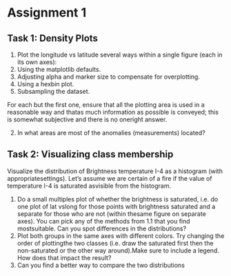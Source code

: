 # Assignment 1
## Task 1: Density Plots
1. Plot the longitude vs latitude several ways within a single figure (each in its own axes):
  1. Using the matplotlib defaults.
  2. Adjusting alpha and marker size to compensate for overplotting.
  3. Using a hexbin plot.
  4. Subsampling the dataset.

For each but the first one, ensure that all the plotting area is used in a reasonable way and thatas much information as possible is conveyed; this is somewhat subjective and there is no oneright answer.

2. In what areas are most of the anomalies (measurements) located?

## Task 2: Visualizing class membership
Visualize the distribution of Brightness temperature I-4 as a histogram (with appropriatesettings). Let’s assume we are certain of a fire if the value of temperature I-4 is saturated asvisible from the histogram.
1. Do a small multiples plot of whether the brightness is saturated, i.e. do one plot of lat vslong for those points with brightness saturated and a separate for those who are not (within thesame figure on separate axes). You can pick any of the methods from 1.1 that you find mostsuitable. Can you spot differences in the distributions?
2. Plot both groups in the same axes with different colors. Try changing the order of plottingthe two classes (i.e. draw the saturated first then the non-saturated or the other way around).Make sure to include a legend. How does that impact the result?
3. Can you find a better way to compare the two distributions
